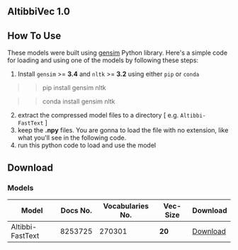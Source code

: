 ## AltibbiVec 1.0

## How To Use
These models were built using [gensim](https://radimrehurek.com/gensim/models/word2vec.html) Python library. Here's a simple code for loading and using
one of the models by following these steps:
1. Install `gensim` >= **3.4** and `nltk` >= **3.2** using either `pip` or `conda`

>> pip install gensim nltk

>> conda install gensim nltk

2. extract the compressed model files to a directory [ e.g. `Altibbi-FastText` ]
3. keep the **.npy** files. You are gonna to load the file with no extension, like what you'll see in the following code.
4. run this python code to load and use the model


## Download


### Models

Model        	  | Docs No.             | Vocabularies No.    | Vec-Size		| Download      |
-----        	  | --------             | ----------          | ---------	    | --------- 	|
Altibbi-FastText          | 8253725           | 270301 | **20**	        | [Download]() |
